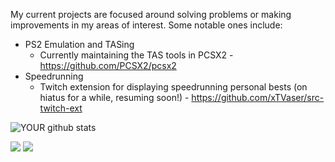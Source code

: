 My current projects are focused around solving problems or making improvements in my areas of interest.  Some notable ones include:
- PS2 Emulation and TASing
  - Currently maintaining the TAS tools in PCSX2 - https://github.com/PCSX2/pcsx2
- Speedrunning
  - Twitch extension for displaying speedrunning personal bests (on hiatus for a while, resuming soon!) - https://github.com/xTVaser/src-twitch-ext

![YOUR github stats](https://github-readme-stats.vercel.app/api?username=xTVaser)

[<img src="https://img.shields.io/badge/youtube-%23FF0000.svg?&style=for-the-badge&logo=youtube&logoColor=white"/>](https://www.youtube.com/c/xTVaser/videos) [<img src="https://img.shields.io/badge/twitch-%239146FF.svg?&style=for-the-badge&logo=twitch&logoColor=white"/>](https://www.twitch.tv/xtvaser)
